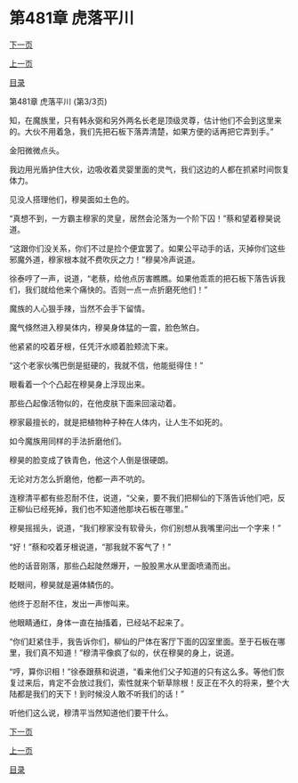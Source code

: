<h1>第481章   虎落平川</h1>
            <div><p><a href="./1443_%E7%AC%AC482%E7%AB%A0_%E5%85%94%E6%AD%BB%E7%8B%90%E6%82%B2.md">下一页</a></p><p><a href="./1441_%E7%AC%AC481%E7%AB%A0_%E8%99%8E%E8%90%BD%E5%B9%B3%E5%B7%9D.md">上一页</a></p><p><a href="../">目录</a></p></div>
            <div><p>第481章   虎落平川 (第3/3页)</p><p>知，在魔族里，只有韩永弼和另外两名长老是顶级灵尊，估计他们不会到这里来的。大伙不用着急，我们先把石板下落弄清楚，如果方便的话再把它弄到手。”</p><p>金阳微微点头。</p><p>我边用光盾护住大伙，边吸收着灵婴里面的灵气，我们这边的人都在抓紧时间恢复体力。</p><p>见没人搭理他们，穆昊面如土色的。</p><p>“真想不到，一方霸主穆家的灵皇，居然会沦落为一个阶下囚！”蔡和望着穆昊说道。</p><p>“这跟你们没关系，你们不过是捡个便宜罢了。如果公平动手的话，灭掉你们这些邪魔外道，穆家根本就不费吹灰之力！”穆昊冷声说道。</p><p>徐泰哼了一声，说道，“老蔡，给他点厉害瞧瞧。如果他乖乖的把石板下落告诉我们，我们就给他来个痛快的。否则一点一点折磨死他们！”</p><p>魔族的人心狠手辣，当然不会手下留情。</p><p>魔气倏然进入穆昊体内，穆昊身体猛的一震，脸色煞白。</p><p>他紧紧的咬着牙根，任凭汗水顺着脸颊流下来。</p><p>“这个老家伙嘴巴倒是挺硬的，我就不信，他能挺得住！”</p><p>眼看着一个个凸起在穆昊身上浮现出来。</p><p>那些凸起像活物似的，在他皮肤下面来回滚动着。</p><p>穆家最擅长的，就是把植物种子种在人体内，让人生不如死的。</p><p>如今魔族用同样的手法折磨他们。</p><p>穆昊的脸变成了铁青色，他这个人倒是很硬朗。</p><p>无论对方怎么折磨他，他都一声不吭的。</p><p>连穆清平都有些忍耐不住，说道，“父亲，要不我们把柳仙的下落告诉他们吧，反正柳仙已经死掉，我们也不知道他那块石板在哪里。”</p><p>穆昊摇摇头，说道，“我们穆家没有软骨头，你们别想从我嘴里问出一个字来！”</p><p>“好！”蔡和咬着牙根说道，“那我就不客气了！”</p><p>他的话音刚落，那些凸起陡然爆开，一股股黑水从里面喷涌而出。</p><p>眨眼间，穆昊就是遍体鳞伤的。</p><p>他终于忍耐不住，发出一声惨叫来。</p><p>他眼睛通红，身体一直在抽搐着，已经站不起来了。</p><p>“你们赶紧住手，我告诉你们，柳仙的尸体在客厅下面的囚室里面。至于石板在哪里，我们真不知道！”穆清平像疯了似的，伏在穆昊的身上，说道。</p><p>“哼，算你识相！”徐泰跟蔡和说道，“看来他们父子知道的只有这么多。等他们恢复过来后，肯定不会放过我们，索性就来个斩草除根！反正在不久的将来，整个大陆都是我们的天下！到时候没人敢不听我们的话！”</p><p>听他们这么说，穆清平当然知道他们要干什么。</p></div>
            <div><p><a href="./1443_%E7%AC%AC482%E7%AB%A0_%E5%85%94%E6%AD%BB%E7%8B%90%E6%82%B2.md">下一页</a></p><p><a href="./1441_%E7%AC%AC481%E7%AB%A0_%E8%99%8E%E8%90%BD%E5%B9%B3%E5%B7%9D.md">上一页</a></p><p><a href="../">目录</a></p></div>